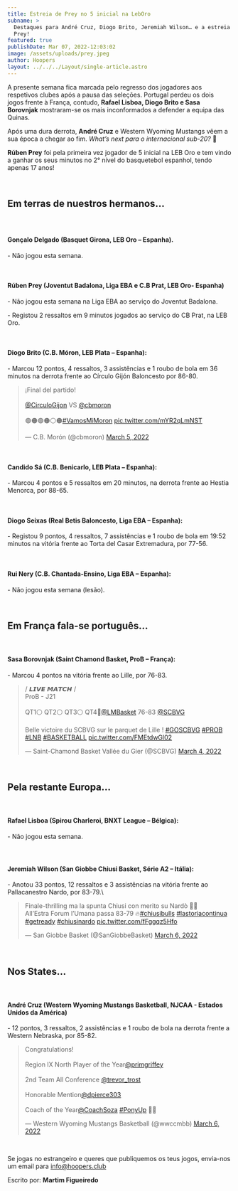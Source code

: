```yaml
---
title: Estreia de Prey no 5 inicial na LebOro
subname: >
  Destaques para André Cruz, Diogo Brito, Jeremiah Wilson… e a estreia de Ruben
  Prey!
featured: true
publishDate: Mar 07, 2022-12:03:02
image: /assets/uploads/prey.jpeg
author: Hoopers
layout: ../../../Layout/single-article.astro
---
```

A presente semana fica marcada pelo regresso dos jogadores aos respetivos clubes após a pausa das seleções. Portugal perdeu os dois jogos frente à França, contudo, **Rafael Lisboa, Diogo Brito e Sasa Borovnjak** mostraram-se os mais inconformados a defender a equipa das Quinas.

Após uma dura derrota, **André Cruz** e Western Wyoming Mustangs vêem a sua época a chegar ao fim. *What’s next para o internacional sub-20?* 👀

**Rúben Prey** foi pela primeira vez jogador de 5 inicial na LEB Oro e tem vindo a ganhar os seus minutos no 2° nível do basquetebol espanhol, tendo apenas 17 anos!

</br>

## Em terras de nuestros hermanos…

##### **</br>**

#### Gonçalo Delgado (Basquet Girona, LEB Oro – Espanha).

\- Não jogou esta semana.

</br>

#### Rúben Prey (Joventut Badalona, Liga EBA e C.B Prat, LEB Oro- Espanha)

\- Não jogou esta semana na Liga EBA ao serviço do Joventut Badalona.

\- Registou 2 ressaltos em 9 minutos jogados ao serviço do CB Prat, na LEB Oro. 

</br>

#### Diogo Brito (C.B. Móron, LEB Plata – Espanha):

\- Marcou 12 pontos, 4 ressaltos, 3 assistências e 1 roubo de bola em 36 minutos na derrota frente ao Círculo Gijón Baloncesto por 86-80.

<blockquote class="twitter-tweet"><p lang="es" dir="ltr">¡Final del partido! <br><br> <a href="https://twitter.com/CirculoGijon?ref_src=twsrc%5Etfw">@CirculoGijon</a> VS <a href="https://twitter.com/cbmoron?ref_src=twsrc%5Etfw">@cbmoron</a><br><br>🟢🟠🟢🟠⚪️🟠<a href="https://twitter.com/hashtag/VamosMiMoron?src=hash&amp;ref_src=twsrc%5Etfw">#VamosMiMoron</a> <a href="https://t.co/mYR2qLmNST">pic.twitter.com/mYR2qLmNST</a></p>&mdash; C.B. Morón (@cbmoron) <a href="https://twitter.com/cbmoron/status/1500211793528070145?ref_src=twsrc%5Etfw">March 5, 2022</a></blockquote> 

</br>

#### Candido Sá (C.B. Benicarlo, LEB Plata – Espanha):

\- Marcou 4 pontos e 5 ressaltos em 20 minutos, na derrota frente ao Hestia Menorca, por 88-65.

</br>

#### Diogo Seixas (Real Betis Baloncesto, Liga EBA – Espanha):

\- Registou 9 pontos, 4 ressaltos, 7 assistências e 1 roubo de bola em 19:52 minutos na vitória frente ao Torta del Casar Extremadura, por 77-56.

</br>

#### **Rui Nery (C.B. Chantada-Ensino, Liga EBA – Espanha):**

\- Não jogou esta semana (lesão).

</br>

## Em França fala-se português…

</br>

#### Sasa Borovnjak (Saint Chamond Basket, ProB – França):

\- Marcou 4 pontos na vitória frente ao Lille, por 76-83.

<blockquote class="twitter-tweet"><p lang="fr" dir="ltr">/ 𝙇𝙄𝙑𝙀 𝙈𝘼𝙏𝘾𝙃 / <br>ProB - J21 <br><br>QT1⚪️ QT2⚪️ QT3⚪️ QT4🔴<a href="https://twitter.com/LMBasket?ref_src=twsrc%5Etfw">@LMBasket</a> 76-83 <a href="https://twitter.com/SCBVG?ref_src=twsrc%5Etfw">@SCBVG</a> <br><br>Belle victoire du SCBVG sur le parquet de Lille ! <a href="https://twitter.com/hashtag/GOSCBVG?src=hash&amp;ref_src=twsrc%5Etfw">#GOSCBVG</a> <a href="https://twitter.com/hashtag/PROB?src=hash&amp;ref_src=twsrc%5Etfw">#PROB</a> <a href="https://twitter.com/hashtag/LNB?src=hash&amp;ref_src=twsrc%5Etfw">#LNB</a> <a href="https://twitter.com/hashtag/BASKETBALL?src=hash&amp;ref_src=twsrc%5Etfw">#BASKETBALL</a> <a href="https://t.co/FMEtdwGl02">pic.twitter.com/FMEtdwGl02</a></p>&mdash; Saint-Chamond Basket Vallée du Gier (@SCBVG) <a href="https://twitter.com/SCBVG/status/1499849107166441480?ref_src=twsrc%5Etfw">March 4, 2022</a></blockquote>

</br>

## Pela restante Europa…

</br>

#### Rafael Lisboa (Spirou Charleroi, BNXT League – Bélgica):

\- Não jogou esta semana.

#### </br>

#### Jeremiah Wilson (San Giobbe Chiusi Basket, Série A2 – Itália):

\- Anotou 33 pontos, 12 ressaltos e 3 assistências na vitória frente ao Pallacanestro Nardo, por 83-79.\

<blockquote class="twitter-tweet"><p lang="it" dir="ltr">Finale-thrilling ma la spunta Chiusi con merito su Nardò 🐂🏀<br>All’Estra Forum l’Umana passa 83-79 🔥<a href="https://twitter.com/hashtag/chiusibulls?src=hash&amp;ref_src=twsrc%5Etfw">#chiusibulls</a> <a href="https://twitter.com/hashtag/lastoriacontinua?src=hash&amp;ref_src=twsrc%5Etfw">#lastoriacontinua</a> <a href="https://twitter.com/hashtag/getready?src=hash&amp;ref_src=twsrc%5Etfw">#getready</a> <a href="https://twitter.com/hashtag/chiusinardo?src=hash&amp;ref_src=twsrc%5Etfw">#chiusinardo</a> <a href="https://t.co/fFggqz5Hfo">pic.twitter.com/fFggqz5Hfo</a></p>&mdash; San Giobbe Basket (@SanGiobbeBasket) <a href="https://twitter.com/SanGiobbeBasket/status/1500546993990553605?ref_src=twsrc%5Etfw">March 6, 2022</a></blockquote> 

</br>

## Nos States…

</br>

#### André Cruz (Western Wyoming Mustangs Basketball, NJCAA - Estados Unidos da América)

\- 12 pontos, 3 ressaltos, 2 assistências e 1 roubo de bola na derrota frente a Western Nebraska, por 85-82.

<blockquote class="twitter-tweet"><p lang="en" dir="ltr">Congratulations!<br><br>Region IX North Player of the Year<a href="https://twitter.com/primgriffey?ref_src=twsrc%5Etfw">@primgriffey</a> <br><br>2nd Team All Conference <a href="https://twitter.com/trevor_trost?ref_src=twsrc%5Etfw">@trevor_trost</a> <br><br>Honorable Mention<a href="https://twitter.com/dpierce303?ref_src=twsrc%5Etfw">@dpierce303</a> <br><br>Coach of the Year<a href="https://twitter.com/CoachSoza?ref_src=twsrc%5Etfw">@CoachSoza</a> <a href="https://twitter.com/hashtag/PonyUp?src=hash&amp;ref_src=twsrc%5Etfw">#PonyUp</a> 🐴🐎</p>&mdash; Western Wyoming Mustangs Basketball (@wwccmbb) <a href="https://twitter.com/wwccmbb/status/1500586864725561346?ref_src=twsrc%5Etfw">March 6, 2022</a></blockquote>

</br>

Se jogas no estrangeiro e queres que publiquemos os teus jogos, envia-nos um email para info@hoopers.club

Escrito por: **Martim Figueiredo**

</blockquote> <script async src="https://platform.twitter.com/widgets.js" charset="utf-8"></script>